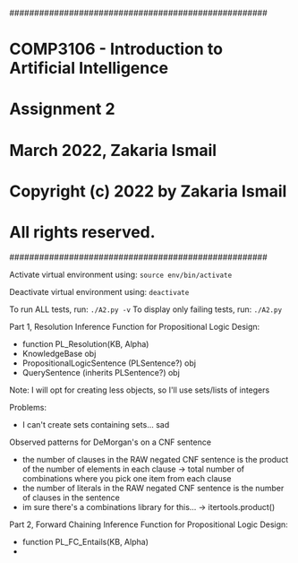 ####################################################
# COMP3106 - Introduction to Artificial Intelligence
# Assignment 2

# March 2022, Zakaria Ismail

# Copyright (c) 2022 by Zakaria Ismail 
# All rights reserved.
####################################################

Activate virtual environment using:
`source env/bin/activate`

Deactivate virtual environment using:
`deactivate`

To run ALL tests, run:
`./A2.py -v`
To display only failing tests, run:
`./A2.py`

Part 1, Resolution Inference Function for Propositional Logic Design:
- function PL_Resolution(KB, Alpha)
- KnowledgeBase obj
- PropositionalLogicSentence (PLSentence?) obj
- QuerySentence (inherits PLSentence?) obj

Note: I will opt for creating less objects, so I'll use sets/lists of integers

Problems:
- I can't create sets containing sets... sad

Observed patterns for DeMorgan's on a CNF sentence
- the number of clauses in the RAW negated CNF sentence is the product of the
    number of elements in each clause
    -> total number of combinations where you pick one item from each clause
- the number of literals in the RAW negated CNF sentence is the number of clauses
    in the sentence
- im sure there's a combinations library for this...
    -> itertools.product()

Part 2, Forward Chaining Inference Function for Propositional Logic Design:
- function PL_FC_Entails(KB, Alpha)
- 